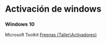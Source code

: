 <!-- TITLE: Activar Windows -->
<!-- SUBTITLE: Metodos para activar windows -->

<span id="breadcrum"></span>
# Activación de windows
### Windows 10
 Microsoft Toolkit <a href="\\freenas\Taller\Activadores"> Freenas (Taller\Activadores) </a>
 
 
 
 
 
 
 <script>
	var fullURL = window.location.pathname;
	var urls = fullURL.split("/");
	var path = "/";
	urls.forEach(function(url){
		if(url == ""){
		document.getElementById("breadcrum").innerHTML += '<a href="/">Home</a>';
		}else{
			document.getElementById("breadcrum").innerHTML += " > ";
			path +=url + "/";
			document.getElementById("breadcrum").innerHTML += '<a href="'+ path + '">' + url + '</a>';
		}
	});
</script>
